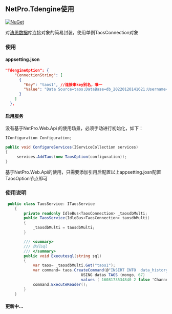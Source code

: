 
## NetPro.Tdengine使用
 [![NuGet](https://img.shields.io/nuget/v/NetPro.Tdengine.svg)](https://nuget.org/packages/NetPro.Tdengine)

对[涛思数据](https://www.taosdata.com/cn/)库连接对象的简易封装，使用单例TaosConnection对象

### 使用

#### appsetting.json 

```json
"TdengineOption": {
    "ConnectionString": [
      {
        "Key": "taos1", //连接串key别名，唯一
        "Value": "Data Source=taos;DataBase=db_20220120141621;Username=root;Password=taosdata;Port=6030" //别名key对应的连接串
      }
    ]
  },

```
#### 启用服务
没有基于NetPro.Web.Api 的使用场景，必须手动进行初始化，如下：
```csharp
IConfiguration Configuration;

public void ConfigureServices(IServiceCollection services)
{
     services.AddTaos(new TaosOption(configuration));
}
```

基于NetPro.Web.Api的使用，只需要添加引用后配置以上appsetting.josn配置TaosOption节点即可

### 使用说明
```csharp
 public class TaosService: ITaosService
    {
        private readonly IdleBus<TaosConnection> _taosdbMulti;
        public TaosService(IdleBus<TaosConnection> taosdbMulti)
        {
            _taosdbMulti = taosdbMulti;
        }

        /// <summary>
        /// 执行Sql
        /// </summary>
        public void Executesql(string sql)
        {
            var taos= _taosdbMulti.Get("taos1");
            var command= taos.CreateCommand(@"INSERT INTO  data_history_67 
                                 USING datas TAGS (mongo, 67) 
                                 values ( 1608173534840 2 false 'Channel1.窑.烟囱温度' '烟囱温度' '122.00' );");
            command.ExecuteReader();
        }
    }
```

#### 更新中...

